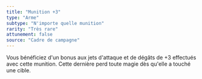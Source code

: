 ```yaml
---
title: "Munition +3"
type: "Arme"
subtype: "N'importe quelle munition"
rarity: "Très rare"
attunement: false
source: "Cadre de campagne"
---
```

Vous bénéficiez d'un bonus aux jets d'attaque et de dégâts de +3 effectués avec cette munition. Cette dernière perd toute magie dès qu'elle a touché une cible.
